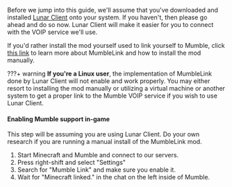 Before we jump into this guide, we'll assume that you've downloaded and installed [Lunar Client](https://www.lunarclient.com/) onto your system. If you haven't, then please go ahead and do so now. Lunar Client will make it easier for you to connect with the VOIP service we'll use.

If you'd rather install the mod yourself used to link yourself to Mumble, click [this link](https://www.minecraftforum.net/forums/mapping-and-modding-java-edition/minecraft-mods/1272675-1-16-5-mumblelink-forge-smp-lan-mumble-ts3) to learn more about MumbleLink and how to install the mod manually.

???+ warning
    **If you're a Linux user**, the implementation of MumbleLink done by Lunar Client will not enable and work properly. You may either resort to installing the mod manually or utilizing a virtual machine or another system to get a proper link to the Mumble VOIP service if you wish to use Lunar Client.

#### Enabling Mumble support in-game
This step will be assuming you are using Lunar Client. Do your own research if you are running a manual install of the MumbleLink mod.

1. Start Minecraft and Mumble and connect to our servers.
2. Press right-shift and select "Settings"
3. Search for "Mumble Link" and make sure you enable it.
4. Wait for "Minecraft linked." in the chat on the left inside of Mumble.